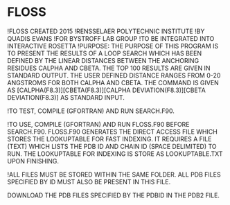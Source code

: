 # FLOSS
!FLOSS CREATED 2015
!RENSSELAER POLYTECHNIC INSTITUTE
!BY QUADIS EVANS
!FOR BYSTROFF LAB GROUP 
!TO BE INTEGRATED INTO INTERACTIVE ROSETTA
!PURPOSE: THE PURPOSE OF THIS PROGRAM IS TO PRESENT THE RESULTS OF A LOOP SEARCH WHICH HAS BEEN DEFINED BY THE LINEAR DISTANCES BETWEEN THE ANCHORING RESIDUES CALPHA AND CBETA. THE TOP 100 RESULTS ARE GIVEN IN STANDARD OUTPUT. THE USER DEFINED DISTANCE RANGES FROM 0-20 ANGSTROMS FOR BOTH CALPHA AND CBETA. THE COMMAND IS GIVEN AS [CALPHA(F8.3)][CBETA(F8.3)][CALPHA DEVIATION(F8.3)][CBETA DEVIATION(F8.3)] AS STANDARD INPUT.

!TO TEST, COMPILE (GFORTRAN) AND RUN SEARCH.F90. 

!TO USE, COMPILE (GFORTRAN) AND RUN FLOSS.F90 BEFORE SEARCH.F90. FLOSS.F90 GENERATES THE DIRECT ACCESS FILE WHICH STORES THE LOOKUPTABLE FOR FAST INDEXING. IT REQUIRES A FILE (TEXT) WHICH LISTS THE PDB ID AND CHAIN ID (SPACE DELIMITED) TO RUN. THE LOOKUPTABLE FOR INDEXING IS STORE AS LOOKUPTABLE.TXT UPON FINISHING.

!ALL FILES MUST BE STORED WITHIN THE SAME FOLDER. ALL PDB FILES SPECIFIED BY ID MUST ALSO BE PRESENT IN THIS FILE.

DOWNLOAD THE PDB FILES SPECIFIED BY THE PDBID IN THE PDB2 FILE. 
